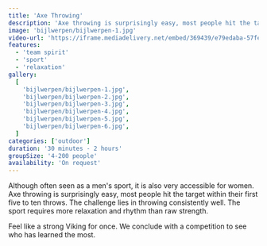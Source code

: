 ```yaml
---
title: 'Axe Throwing'
description: 'Axe throwing is surprisingly easy, most people hit the target within their first five to ten throws'
image: 'bijlwerpen/bijlwerpen-1.jpg'
video-url: 'https://iframe.mediadelivery.net/embed/369439/e79edaba-57fe-41d7-960f-d939c3353d80'
features:
  - 'team spirit'
  - 'sport'
  - 'relaxation'
gallery:
  [
    'bijlwerpen/bijlwerpen-1.jpg',
    'bijlwerpen/bijlwerpen-2.jpg',
    'bijlwerpen/bijlwerpen-3.jpg',
    'bijlwerpen/bijlwerpen-4.jpg',
    'bijlwerpen/bijlwerpen-5.jpg',
    'bijlwerpen/bijlwerpen-6.jpg',
  ]
categories: ['outdoor']
duration: '30 minutes - 2 hours'
groupSize: '4-200 people'
availability: 'On request'
---
```


Although often seen as a men's sport, it is also very accessible for women.
Axe throwing is surprisingly easy, most people hit the target within their first five to ten throws. The challenge lies in throwing consistently well. The sport requires more relaxation and rhythm than raw strength.

Feel like a strong Viking for once.
We conclude with a competition to see who has learned the most.
